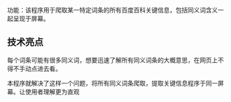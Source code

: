 功能：该程序用于爬取某一特定词条的所有百度百科关键信息，包括同义词含义一起呈现于屏幕。

## 技术亮点

每个词条可能有很多同义词，想要迅速了解所有同义词条的大概意思，在网页上不得不手动点进去看。

本程序就解决了这样一个问题，将所有同义词条爬取，提取关键信息程序于同一屏幕。让使用者理解更为直观